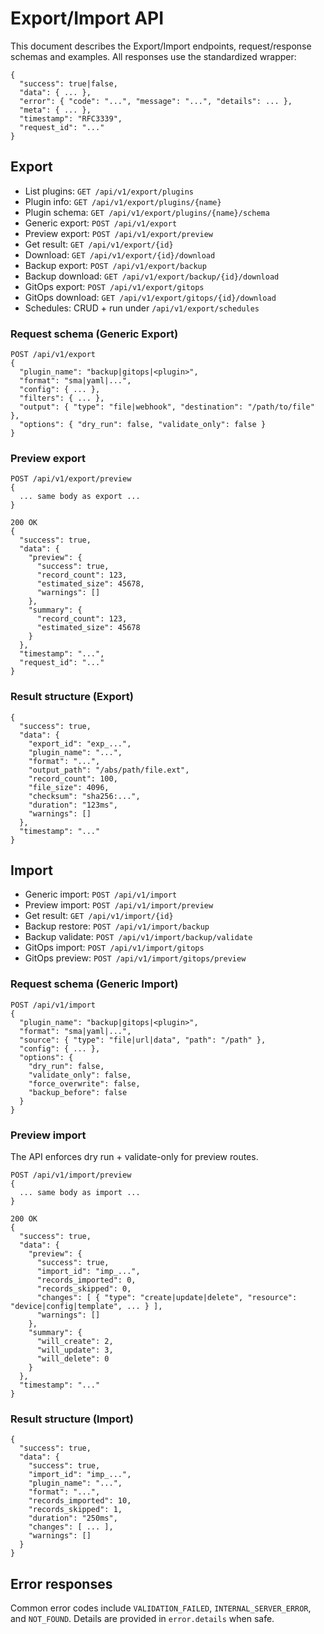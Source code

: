 # Export/Import API

This document describes the Export/Import endpoints, request/response schemas and examples. All responses use the standardized wrapper:

```
{
  "success": true|false,
  "data": { ... },
  "error": { "code": "...", "message": "...", "details": ... },
  "meta": { ... },
  "timestamp": "RFC3339",
  "request_id": "..."
}
```

## Export

- List plugins: `GET /api/v1/export/plugins`
- Plugin info: `GET /api/v1/export/plugins/{name}`
- Plugin schema: `GET /api/v1/export/plugins/{name}/schema`
- Generic export: `POST /api/v1/export`
- Preview export: `POST /api/v1/export/preview`
- Get result: `GET /api/v1/export/{id}`
- Download: `GET /api/v1/export/{id}/download`
- Backup export: `POST /api/v1/export/backup`
- Backup download: `GET /api/v1/export/backup/{id}/download`
- GitOps export: `POST /api/v1/export/gitops`
- GitOps download: `GET /api/v1/export/gitops/{id}/download`
- Schedules: CRUD + run under `/api/v1/export/schedules`

### Request schema (Generic Export)

```
POST /api/v1/export
{
  "plugin_name": "backup|gitops|<plugin>",
  "format": "sma|yaml|...",
  "config": { ... },
  "filters": { ... },
  "output": { "type": "file|webhook", "destination": "/path/to/file" },
  "options": { "dry_run": false, "validate_only": false }
}
```

### Preview export

```
POST /api/v1/export/preview
{
  ... same body as export ...
}

200 OK
{
  "success": true,
  "data": {
    "preview": {
      "success": true,
      "record_count": 123,
      "estimated_size": 45678,
      "warnings": []
    },
    "summary": {
      "record_count": 123,
      "estimated_size": 45678
    }
  },
  "timestamp": "...",
  "request_id": "..."
}
```

### Result structure (Export)

```
{
  "success": true,
  "data": {
    "export_id": "exp_...",
    "plugin_name": "...",
    "format": "...",
    "output_path": "/abs/path/file.ext",
    "record_count": 100,
    "file_size": 4096,
    "checksum": "sha256:...",
    "duration": "123ms",
    "warnings": []
  },
  "timestamp": "..."
}
```

## Import

- Generic import: `POST /api/v1/import`
- Preview import: `POST /api/v1/import/preview`
- Get result: `GET /api/v1/import/{id}`
- Backup restore: `POST /api/v1/import/backup`
- Backup validate: `POST /api/v1/import/backup/validate`
- GitOps import: `POST /api/v1/import/gitops`
- GitOps preview: `POST /api/v1/import/gitops/preview`

### Request schema (Generic Import)

```
POST /api/v1/import
{
  "plugin_name": "backup|gitops|<plugin>",
  "format": "sma|yaml|...",
  "source": { "type": "file|url|data", "path": "/path" },
  "config": { ... },
  "options": {
    "dry_run": false,
    "validate_only": false,
    "force_overwrite": false,
    "backup_before": false
  }
}
```

### Preview import

The API enforces dry run + validate-only for preview routes.

```
POST /api/v1/import/preview
{
  ... same body as import ...
}

200 OK
{
  "success": true,
  "data": {
    "preview": {
      "success": true,
      "import_id": "imp_...",
      "records_imported": 0,
      "records_skipped": 0,
      "changes": [ { "type": "create|update|delete", "resource": "device|config|template", ... } ],
      "warnings": []
    },
    "summary": {
      "will_create": 2,
      "will_update": 3,
      "will_delete": 0
    }
  },
  "timestamp": "..."
}
```

### Result structure (Import)

```
{
  "success": true,
  "data": {
    "success": true,
    "import_id": "imp_...",
    "plugin_name": "...",
    "format": "...",
    "records_imported": 10,
    "records_skipped": 1,
    "duration": "250ms",
    "changes": [ ... ],
    "warnings": []
  }
}
```

## Error responses

Common error codes include `VALIDATION_FAILED`, `INTERNAL_SERVER_ERROR`, and `NOT_FOUND`. Details are provided in `error.details` when safe.

